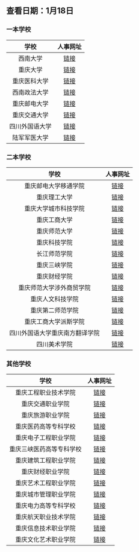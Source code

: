 ## 查看日期：1月18日
### 一本学校
| 学校 | 人事网址 | 
|:------------:|:---------------:|
| 西南大学 | [链接](http://renshi.swu.edu.cn/s/renshi/xwlm4/) | 
| 重庆大学 | [链接](http://rsc.cqu.edu.cn/news_list.jsp?urltype=tree.TreeTempUrl&wbtreeid=1039) | 
| 重庆医科大学 | [链接](https://rsc.cqmu.edu.cn/rczp/zpxx.htm) | 
| 西南政法大学 | [链接](https://rsc.swupl.edu.cn/zxns/index.htm) | 
| 重庆邮电大学 | [链接](http://rsc.cqupt.edu.cn/rczp.htm) | 
| 重庆交通大学 | [链接](http://rsc.cqjtu.edu.cn/ejlby.jsp?urltype=tree.TreeTempUrl&wbtreeid=1055) | 
| 四川外国语大学 | [链接](http://rsc.sisu.edu.cn/tz.htm) | 
| 陆军军医大学 | [链接](https://www.tmmu.edu.cn/news.aspx?cid=1) | 


### 二本学校
| 学校 | 人事网址 |
|:------------:|:---------------:|
| 重庆邮电大学移通学院 | [链接](http://rsc.cqyti.com/jobs.asp?pid=7) | 
| 重庆理工大学 | [链接](https://rsc.cqut.edu.cn/cpyc/zpjz.htm) | 
| 重庆大学城市科技学院 | [链接](http://www.cqucc.com.cn:8003/rsc/type/420111.html) | 
| 重庆工商大学 | [链接](https://rsc2014.ctbu.edu.cn/rczp1/yjjh.htm) |
| 重庆师范大学 | [链接](https://rsc.cqnu.edu.cn/list.jsp?urltype=tree.TreeTempUrl&wbtreeid=1050) | 
| 重庆科技学院| [链接](http://zzrsb.cqust.edu.cn/xwgg/wzgg.htm) |
| 长江师范学院| [链接](http://rsc.yznu.cn/zpxx/list.htm) | 
| 重庆三峡学院| [链接](https://www.sanxiau.edu.cn/rsc/zxns/zxns.htm) | 
| 重庆财经学院 | [链接](http://www.cqrz.edu.cn/rczp/zpjh.htm) | 
| 重庆师范大学涉外商贸学院 | [链接](http://rsc.swsm.edu.cn/list.jsp?urltype=tree.TreeTempUrl&wbtreeid=1014) |
| 重庆人文科技学院 | [链接](http://rsc.cqrk.edu.cn/index.php/item-list-category-15589.html) | 
| 重庆第二师范学院 | [链接](http://www.cque.edu.cn/rsc/zxnc.htm) | 
| 重庆工商大学派斯学院 | [链接](http://rsc.paisi.edu.cn/NewsClass.asp?BigClass=259) | 
| 四川外国语大学重庆南方翻译学院 | [链接](http://www.tcsisu.com/rsc/zhaopinxinxi/zhaopinxinxi/) | 
| 四川美术学院 | [链接](https://www.scfai.edu.cn/rsc/zpxx.htm) | 

### 其他学校
| 学校 | 人事网址 |
|:------------:|:---------------:|
| 重庆工程职业技术学院 | [链接](https://www.cqvie.edu.cn/rsc/szdw/rcyj.htm) | 
| 重庆交通职业学院 | [链接](http://www.cqjy.edu.cn/Manage/News.aspx?Tid=2094&Typeid=22) | 
| 重庆旅游职业学院 | [链接](http://www.cqvit.com/search.asp) | 
| 重庆医药高等专科学校 | [链接](http://www.cqyygz.com/rsgl/rszp.htm) | 
| 重庆电子工程职业学院 | [链接](https://ohr.cqcet.edu.cn/job.htm) | 
| 重庆三峡医药高等专科学校 | [链接](http://www.sxyyc.net/html/18/rczp/) | 
| 重庆建筑工程职业学院 | [链接](https://www.cqjzc.edu.cn/Portal/portal/news/news_manage.htm?p=newsBySectionId&id=10054) | 
| 重庆财经职业学院 | [链接](http://rsc.cqcfe.com/channel_26705.html) | 
| 重庆艺术工程职业学院 | [链接](http://www.cqysxy.com/index.php?m=content&c=index&a=lists&catid=32) | 
| 重庆城市管理职业学院 | [链接](http://rsc.cswu.cn:900/hr/front/toList.action?itemType=gkzp&id=2c917f0d6eca46ee016ecacbee5f001d) | 
| 重庆电力高等专科学校 | [链接](http://www.cqepc.com.cn/szdw/rcyj_.htm) | 
| 重庆航天职业技术学院 | [链接](http://renli.cqepc.cn/channel_16946.html) | 
| 重庆信息技术职业学院 | [链接](http://www.cqeec.com/xyrs/list.html?pid=157) | 
| 重庆文化艺术职业学院 | [链接](http://www.cqca.edu.cn/index.php?m=content&c=index&a=lists&catid=308) | |

